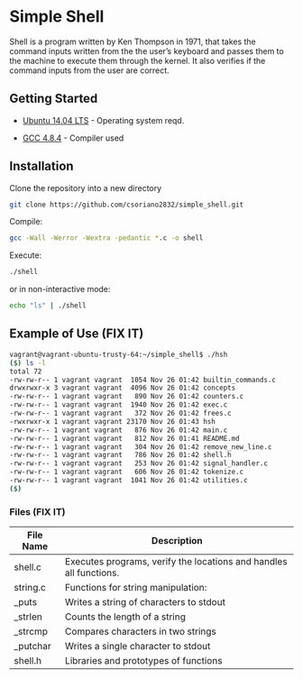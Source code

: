 # Simple Shell
Shell is a program written by Ken Thompson in 1971, that takes the command inputs written from the the user’s keyboard and passes them to the machine to execute them through the kernel. It also verifies if the command inputs from the user are correct.

## Getting Started

* [Ubuntu 14.04 LTS](http://releases.ubuntu.com/14.04/) - Operating system reqd.

* [GCC 4.8.4](https://gcc.gnu.org/gcc-4.8/) - Compiler used

## Installation
Clone the repository into a new directory
```bash
git clone https://github.com/csoriano2832/simple_shell.git
```
Compile:
```bash
gcc -Wall -Werror -Wextra -pedantic *.c -o shell
```
Execute: 
```bash
./shell
```
or in non-interactive mode:
```bash
echo "ls" | ./shell
```
## Example of Use (FIX IT)
```bash
vagrant@vagrant-ubuntu-trusty-64:~/simple_shell$ ./hsh
($) ls -l
total 72
-rw-rw-r-- 1 vagrant vagrant  1054 Nov 26 01:42 builtin_commands.c
drwxrwxr-x 3 vagrant vagrant  4096 Nov 26 01:42 concepts
-rw-rw-r-- 1 vagrant vagrant   890 Nov 26 01:42 counters.c
-rw-rw-r-- 1 vagrant vagrant  1940 Nov 26 01:42 exec.c
-rw-rw-r-- 1 vagrant vagrant   372 Nov 26 01:42 frees.c
-rwxrwxr-x 1 vagrant vagrant 23170 Nov 26 01:43 hsh
-rw-rw-r-- 1 vagrant vagrant   876 Nov 26 01:42 main.c
-rw-rw-r-- 1 vagrant vagrant   812 Nov 26 01:41 README.md
-rw-rw-r-- 1 vagrant vagrant   304 Nov 26 01:42 remove_new_line.c
-rw-rw-r-- 1 vagrant vagrant   786 Nov 26 01:42 shell.h
-rw-rw-r-- 1 vagrant vagrant   253 Nov 26 01:42 signal_handler.c
-rw-rw-r-- 1 vagrant vagrant   606 Nov 26 01:42 tokenize.c
-rw-rw-r-- 1 vagrant vagrant  1041 Nov 26 01:42 utilities.c
($)
```

### Files  (FIX IT)

| File Name | Description |
| ------ | ------ |
| shell.c | Executes programs, verify the locations and handles all functions. |
| string.c | Functions for string manipulation:
|_puts | Writes a string of characters to stdout |
|_strlen | Counts the length of a string |
|_strcmp | Compares characters in two strings|
|_putchar | Writes a single character to stdout |
| shell.h | Libraries and prototypes of functions |
